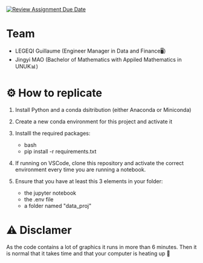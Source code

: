 [![Review Assignment Due Date](https://classroom.github.com/assets/deadline-readme-button-22041afd0340ce965d47ae6ef1cefeee28c7c493a6346c4f15d667ab976d596c.svg)](https://classroom.github.com/a/VaFOWmpj)
# Team

- LEGEQI Guillaume (Engineer Manager in Data and Finance🖥)  
- Jingyi MAO (Bachelor of Mathematics with Appiled Mathematics in UNUK📊)

# ⚙️ How to replicate
1. Install Python and a conda dsitribution (either Anaconda or Miniconda)
2. Create a new conda environment for this project and activate it

3. Installl the required packages:
   - bash
   - pip install -r requirements.txt


5. If running on VSCode, clone this repository and activate the correct environment every time you are running a notebook.

6. Ensure that you have at least this 3 elements in your folder:
   - the jupyter notebook
   - the .env file
   - a folder named "data_proj"

# ⚠ Disclamer 
As the code contains a lot of graphics it runs in more than 6 minutes. Then it is normal that it takes time and that your computer is heating up 🥵
